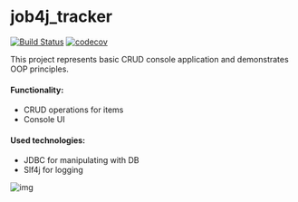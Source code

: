 # job4j_tracker
[![Build Status](https://travis-ci.com/evgenkolesman/job4j_grabber.svg?branch=main)](https://travis-ci.com/github/evgenkolesman/job4j_grabber)
[![codecov](https://codecov.io/gh/evgenkolesman/job4j_grabber/branch/master/graph/badge.svg)](https://app.codecov.io/gh/evgenkolesman/job4j_grabber)

This project represents basic CRUD console application and demonstrates OOP principles.

#### Functionality:
- CRUD operations for items
- Console UI 

#### Used technologies:
- JDBC for manipulating with DB 
- Slf4j for logging

![img](./img/img.png)